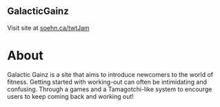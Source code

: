 ## GalacticGainz

Visit site at [soehn.ca/twtJam](https://soehn.ca/twtJam)

# About
Galactic Gainz is a site that aims to introduce newcomers to the world of fitness.
Getting started with working-out can often be intimidating and confusing. Through a games and a Tamagotchi-like system to encourge users to keep coming back and working out!
